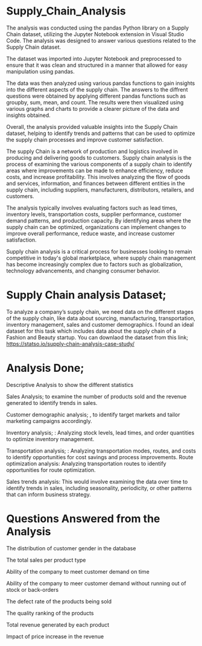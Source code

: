# Supply_Chain_Analysis

The analysis was conducted using the pandas Python library on a Supply Chain dataset, utilizing the Jupyter Notebook extension in Visual Studio Code. The analysis was designed to answer various questions related to the Supply Chain dataset.

The dataset was imported into Jupyter Notebook and preprocessed to ensure that it was clean and structured in a manner that allowed for easy manipulation using pandas.

The data was then analyzed using various pandas functions to gain insights into the different aspects of the supply chain.
The answers to the diffrent questions were obtained by applying different pandas functions such as groupby, sum, mean, and count. The results were then visualized using various graphs and charts to provide a clearer picture of the data and insights obtained.

Overall, the analysis provided valuable insights into the Supply Chain dataset, helping to identify trends and patterns that can be used to optimize the supply chain processes and improve customer satisfaction.

The supply Chain is a network of production and logistics involved in producing and delivering goods to customers.
Supply chain analysis is the process of examining the various components of a supply chain to identify areas where improvements can be made to enhance efficiency, reduce costs, and increase profitability. This involves analyzing the flow of goods and services, information, and finances between different entities in the supply chain, including suppliers, manufacturers, distributors, retailers, and customers.

The analysis typically involves evaluating factors such as lead times, inventory levels, transportation costs, supplier performance, customer demand patterns, and production capacity. By identifying areas where the supply chain can be optimized, organizations can implement changes to improve overall performance, reduce waste, and increase customer satisfaction.

Supply chain analysis is a critical process for businesses looking to remain competitive in today's global marketplace, where supply chain management has become increasingly complex due to factors such as globalization, technology advancements, and changing consumer behavior.


# Supply Chain analysis Dataset; 

To analyze a company’s supply chain, we need data on the different stages of the supply chain, like data about sourcing, manufacturing, transportation, inventory management, sales and customer demographics.
I found an ideal dataset for this task which includes data about the supply chain of a Fashion and Beauty startup. You can downlaod the dataset from this link; https://statso.io/supply-chain-analysis-case-study/

# Analysis Done;

Descriptive Analysis to show the different statistics

Sales Analysis; to examine the number of products sold and the revenue generated to identify trends in sales.

Customer demographic analysis; , to identify target markets and tailor marketing campaigns accordingly.

Inventory analysis; : Analyzing stock levels, lead times, and order quantities to optimize inventory management.

Transportation analysis; : Analyzing transportation modes, routes, and costs to identify opportunities for cost savings and process improvements.	Route optimization analysis: Analyzing transportation routes to identify opportunities for route optimization.

Sales trends analysis: This would involve examining the data over time to identify trends in sales, including seasonality, periodicity, or other patterns that can inform business strategy.


# Questions Answered from the Analysis
The distribution of customer gender in the database

The total sales per product type

Ability of the company to meet customer demand on time

Ability of the company to meer customer demand without running out of stock or back-orders

The defect rate of the products being sold

The quality ranking  of the products

Total revenue generated by each product

Impact of price increase in the revenue

